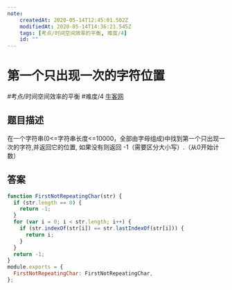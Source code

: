 ```yaml
---
note:
    createdAt: 2020-05-14T12:45:01.502Z
    modifiedAt: 2020-05-14T14:36:21.545Z
    tags: [考点/时间空间效率的平衡, 难度/4]
    id: ""
---
```

# 第一个只出现一次的字符位置
#考点/时间空间效率的平衡 #难度/4  [牛客网](https://www.nowcoder.com/practice/1c82e8cf713b4bbeb2a5b31cf5b0417c?tpId=13&tqId=11187&tPage=3&rp=3&ru=/ta/coding-interviews&qru=/ta/coding-interviews/question-ranking)

<!-- @crossnote.comment "id":"47a08963-d270-4b82-b096-b712138e979e" -->  
## 题目描述
在一个字符串(0<=字符串长度<=10000，全部由字母组成)中找到第一个只出现一次的字符,并返回它的位置, 如果没有则返回 -1（需要区分大小写）.（从0开始计数）

## 答案

```javascript
function FirstNotRepeatingChar(str) {
  if (str.length == 0) {
    return -1;
  }
  for (var i = 0; i < str.length; i++) {
    if (str.indexOf(str[i]) == str.lastIndexOf(str[i])) {
      return i;
    }
  }
  return -1;
}
module.exports = {
  FirstNotRepeatingChar: FirstNotRepeatingChar,
};
```